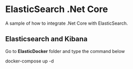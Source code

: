 # ElasticSearch .Net Core

A sample of how to integrate .Net Core with ElasticSearch.

## Elasticsearch and Kibana

Go to **ElasticDocker** folder and type the command below

docker-compose up -d
